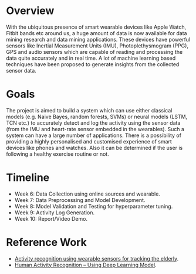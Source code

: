 # Overview

With the ubiquitous presence of smart wearable devices like Apple Watch, Fitbit bands etc around us, a huge amount of data is now available for data mining research and data mining applications. These devices have powerful sensors like Inertial Measurement Units (IMU), Photoplethysmogram (PPG), GPS and audio sensors which are capable of reading and processing the data quite accurately and in real time. A lot of machine learning based techniques have been proposed to generate insights from the collected sensor data.

# Goals
The project is aimed to build a system which can use either classical models (e.g. Naive Bayes, random forests, SVMs) or neural models (LSTM, TCN etc.) to accurately detect and log the activity using the sensor data (from the IMU and heart-rate sensor embedded in the wearables). Such a system can have a large number of applications. There is a possibility of providing a highly personalised and customised experience of smart devices like phones and watches. Also it can be determined if the user is following a healthy exercise routine or not.

# Timeline
* Week 6: Data Collection using online sources and wearable.
* Week 7: Data Preprocessing and Model Development.
* Week 8: Model Validation and Testing for hyperparameter tuning.
* Week 9: Activity Log Generation.
* Week 10: Report/Video Demo.

# Reference Work
* [Activity recognition using wearable sensors for tracking the elderly](https://link.springer.com/article/10.1007%2Fs11257-020-09268-2).
* [Human Activity Recognition – Using Deep Learning Model](https://www.geeksforgeeks.org/human-activity-recognition-using-deep-learning-model/).

